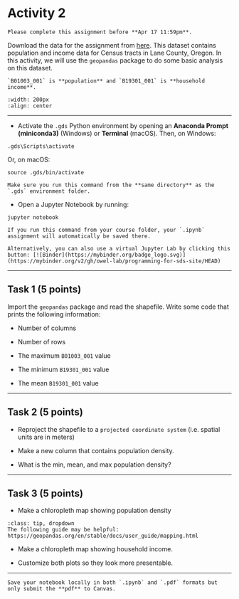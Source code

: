 # Activity 2

```{admonition} Deadline
Please complete this assignment before **Apr 17 11:59pm**.

```

Download the data for the assignment from [here](https://www.dropbox.com/scl/fo/otgc923zyn2o8go10486e/h?rlkey=jmzcte1fddpic85a78eju6tfx&dl=0). This dataset contains population and income data for Census tracts in Lane County, Oregon. In this activity, we will use the `geopandas` package to do some basic analysis on this dataset. 

```{note}
`B01003_001` is **population** and `B19301_001` is **household income**. 
```

```{image} images/lane-county.png
:width: 200px
:align: center
```
*****************************

* Activate the `.gds` Python environment by opening an **Anaconda Prompt (miniconda3)** (Windows) or **Terminal** (macOS). Then, on Windows:

```
.gds\Scripts\activate
```

Or, on macOS:

```
source .gds/bin/activate
```

```{note}
Make sure you run this command from the **same directory** as the `.gds` environment folder.
```

* Open a Jupyter Notebook by running:

```
jupyter notebook
```

```{note}
If you run this command from your course folder, your `.ipynb` assignment will automatically be saved there.
```

```{tip}
Alternatively, you can also use a virtual Jupyter Lab by clicking this button: [![Binder](https://mybinder.org/badge_logo.svg)](https://mybinder.org/v2/gh/owel-lab/programming-for-sds-site/HEAD)
```


*****************************

## Task 1 (5 points)

Import the `geopandas` package and read the shapefile. Write some code that prints the following information:

* Number of columns

* Number of rows

* The maximum `B01003_001` value

* The minimum `B19301_001` value

* The mean `B19301_001` value

*****************************

## Task 2 (5 points)

* Reproject the shapefile to a `projected coordinate system` (i.e. spatial units are in meters)

* Make a new column that contains population density.

* What is the min, mean, and max population density?

*****************************

## Task 3 (5 points)

* Make a chloropleth map showing population density

```{admonition} Click to reveal hint
:class: tip, dropdown
The following guide may be helpful: https://geopandas.org/en/stable/docs/user_guide/mapping.html
```

* Make a chloropleth map showing household income.

* Customize both plots so they look more presentable.

*****************************

```{important}
Save your notebook locally in both `.ipynb` and `.pdf` formats but only submit the **pdf** to Canvas.
```












